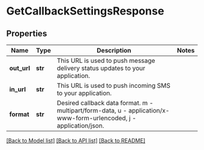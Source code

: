 # GetCallbackSettingsResponse

## Properties
Name | Type | Description | Notes
------------ | ------------- | ------------- | -------------
**out_url** | **str** | This URL is used to push message delivery status updates to your application. | 
**in_url** | **str** | This URL is used to push incoming SMS to your application. | 
**format** | **str** | Desired callback data format. m - multipart/form-data, u - application/x-www-form-urlencoded, j - application/json. | 

[[Back to Model list]](../README.md#documentation-for-models) [[Back to API list]](../README.md#documentation-for-api-endpoints) [[Back to README]](../README.md)


